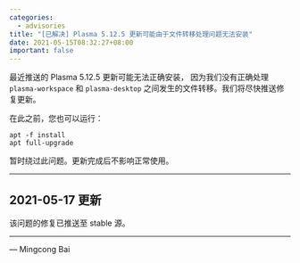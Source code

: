 ```yaml
---
categories:
  - advisories
title: "[已解决] Plasma 5.12.5 更新可能由于文件转移处理问题无法安装"
date: 2021-05-15T08:32:27+08:00
important: false
---
```


最近推送的 Plasma 5.12.5 更新可能无法正确安装，
因为我们没有正确处理 `plasma-workspace` 和 `plasma-desktop`
之间发生的文件转移。我们将尽快推送修复更新。

在此之前，您也可以运行：

    apt -f install
    apt full-upgrade

暂时绕过此问题。更新完成后不影响正常使用。

----

2021-05-17 更新
---------------

该问题的修复已推送至 stable 源。

----

— Mingcong Bai
